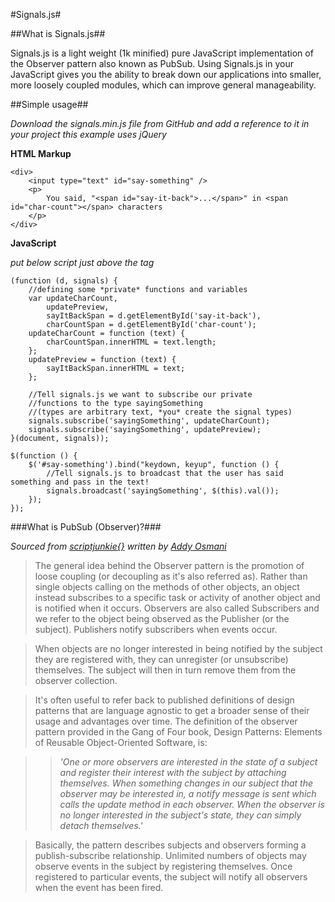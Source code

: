 #Signals.js#

##What is Signals.js##

Signals.js is a light weight (1k minified) pure JavaScript implementation of the Observer pattern also known as PubSub. Using Signals.js in your JavaScript gives you the ability to break down our applications into smaller, more loosely coupled modules, which can improve general manageability.

##Simple usage##

*Download the signals.min.js file from GitHub and add a reference to it in your project*
*this example uses jQuery*
	
**HTML Markup**

	<div>
		<input type="text" id="say-something" />
		<p>
			You said, "<span id="say-it-back">...</span>" in <span id="char-count"></span> characters
		</p>
	</div>
	
**JavaScript**

*put below script just above the </body> tag*	

	(function (d, signals) {
		//defining some *private* functions and variables
		var updateCharCount,
			updatePreview,
			sayItBackSpan = d.getElementById('say-it-back'),
			charCountSpan = d.getElementById('char-count');
		updateCharCount = function (text) {
			charCountSpan.innerHTML = text.length;
		};
		updatePreview = function (text) {
			sayItBackSpan.innerHTML = text;
		};

		//Tell signals.js we want to subscribe our private 
		//functions to the type sayingSomething
		//(types are arbitrary text, *you* create the signal types)
		signals.subscribe('sayingSomething', updateCharCount);
		signals.subscribe('sayingSomething', updatePreview);
	}(document, signals));

	$(function () {
		$('#say-something').bind("keydown, keyup", function () {
			//Tell signals.js to broadcast that the user has said something and pass in the text!
			signals.broadcast('sayingSomething', $(this).val());
		});
	});

###What is PubSub (Observer)?###

*Sourced from [scriptjunkie{}](http://msdn.microsoft.com/en-us/scriptjunkie/hh201955.aspx) written by [Addy Osmani](http://addyosmani.com/blog/)*

> The general idea behind the Observer pattern is the promotion of loose coupling (or decoupling as it's also referred as). Rather than single objects calling on the methods of other objects, an object instead   subscribes to a specific task or activity of another object and is notified when it occurs. Observers are also called Subscribers and we refer to the object being observed as the Publisher (or the subject). Publishers notify subscribers when events occur.

> When objects are no longer interested in being notified by the subject they are registered with, they can unregister (or unsubscribe) themselves. The subject will then in turn remove them from the observer collection. 

> It's often useful to refer back to published definitions of design patterns that are language agnostic to get a broader sense of their usage and advantages over time. The definition of the observer pattern provided in the Gang of Four book, Design Patterns: Elements of Reusable Object-Oriented Software, is:

>> *'One or more observers are interested in the state of a subject and register their interest with the subject by attaching themselves. When something changes in our subject that the observer may be interested in, a notify message is sent which calls the update method in each observer. When the observer is no longer interested in the subject's state, they can simply detach themselves.'*

> Basically, the pattern describes subjects and observers forming a publish-subscribe relationship. Unlimited numbers of objects may observe events in the subject by registering themselves. Once  registered to particular events, the subject will notify all observers when the event has been fired. 